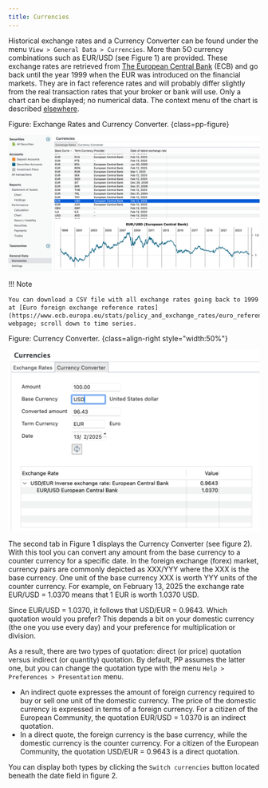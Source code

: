 ```yaml
---
title: Currencies
---
```

Historical exchange rates and a Currency Converter can be found under the menu `View > General Data > Currencies`. More than 5O currency combinations such as EUR/USD (see Figure 1) are provided. These exchange rates are retrieved from [The European Central Bank](https://www.ecb.europa.eu/stats/policy_and_exchange_rates/euro_reference_exchange_rates/html/index.en.html) (ECB) and go back until the year 1999 when the EUR was introduced on the financial markets. They are in fact reference rates and will probably differ slightly from the real transaction rates that your broker or bank will use. Only a chart can be displayed; no numerical data. The context menu of the chart is described [elsewhere](../../view/securities/all-securities.md#chart-menu).

Figure: Exchange Rates and Currency Converter. {class=pp-figure}

![](./images/currencies.png)

!!! Note

    You can download a CSV file with all exchange rates going back to 1999 at [Euro foreign exchange reference rates](https://www.ecb.europa.eu/stats/policy_and_exchange_rates/euro_reference_exchange_rates/html/index.en.html) webpage; scroll down to time series.

Figure: Currency Converter. {class=align-right style="width:50%"}

![](./images/currency-converter.png)

The second tab in Figure 1 displays the Currency Converter (see figure 2). With this tool you can convert any amount from the base currency to a counter currency for a specific date. In the foreign exchange (forex) market, currency pairs are commonly depicted as XXX/YYY where the XXX is the base currency. One unit of the base currency XXX is worth YYY units of the counter currency. For example, on February 13, 2025 the exchange rate EUR/USD = 1.0370 means that 1 EUR is worth 1.0370 USD.

Since EUR/USD = 1.0370, it follows that USD/EUR = 0.9643. Which quotation would you prefer? This depends a bit on your domestic currency (the one you use every day) and your preference for multiplication or division.

As a result, there are two types of quotation: direct (or price) quotation versus indirect (or quantity) quotation. By default, PP assumes the latter one, but you can change the quotation type with the menu `Help > Preferences > Presentation` menu.

- An indirect quote expresses the amount of foreign currency required to buy or sell one unit of the domestic currency. The price of the domestic currency is expressed in terms of a foreign currency. For a citizen of the European Community, the quotation EUR/USD = 1.0370 is an indirect quotation.
- In a direct quote, the foreign currency is the base currency, while the domestic currency is the counter currency. For a citizen of the European Community, the quotation USD/EUR = 0.9643 is a direct quotation.

You can display both types by clicking the `Switch currencies` button located beneath the date field in figure 2.